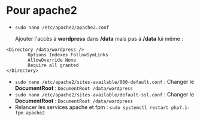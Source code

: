 # Pour apache2



* `sudo nano /etc/apache2/apache2.conf`

  Ajouter l'accès à **wordpress** dans **/data** mais pas à **/data** lui même :

```text
<Directory /data/wordpress />
        Options Indexes FollowSymLinks
        AllowOverride None
        Require all granted
</Directory>
```

* `sudo nano /etc/apache2/sites-available/000-default.conf` : Changer le **DocumentRoot** : `DocumentRoot /data/wordpress`
* `sudo nano /etc/apache2/sites-available/default-ssl.conf` : Changer le **DocumentRoot** : `DocumentRoot /data/wordpress`
* Relancer les services apache et fpm : `sudo systemctl restart php7.1-fpm apache2`

